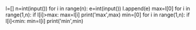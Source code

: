 l=[]
n=int(input())
for i in range(n):
    e=int(input())
    l.append(e)
max=l[0]
for i in range(1,n):
      if l[i]>max:
            max=l[i]
print('max',max)
min=[0]
for i in range(1,n):
      if l[i]<min:
           min=l[i]
print('min',min)
            
